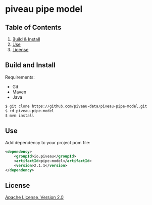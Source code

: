# piveau pipe model

## Table of Contents
1. [Build & Install](#build-and-install)
1. [Use](#use)
1. [License](#license)

## Build and Install
Requirements:
 * Git
 * Maven
 * Java

```bash
$ git clone https://github.com/piveau-data/piveau-pipe-model.git
$ cd piveau-pipe-model
$ mvn install
```

## Use
Add dependency to your project pom file:
```xml
<dependency>
    <groupId>io.piveau</groupId>
    <artifactId>pipe-model</artifactId>
    <version>2.1.1</version>
</dependency>
```

## License

[Apache License, Version 2.0](LICENSE.md)
